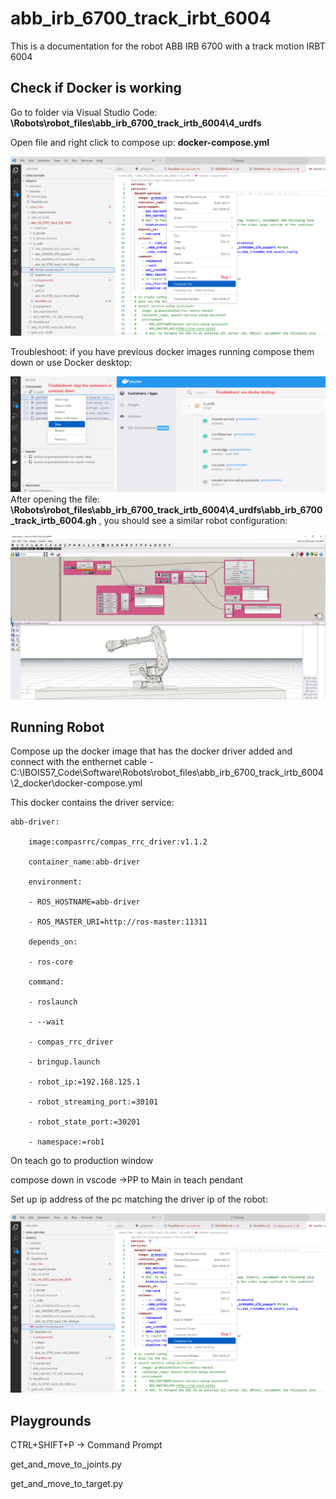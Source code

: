 # abb_irb_6700_track_irbt_6004

This is a documentation for the robot ABB IRB 6700 with a track motion IRBT 6004

## Check if Docker is working

Go to folder via Visual Studio Code: **\Robots\robot_files\abb_irb_6700_track_irtb_6004\4_urdfs**

Open file and right click to compose up: **docker-compose.yml**

![1676555331659](image/ReadMe/1676555331659.png)

Troubleshoot: if you have previous docker images running compose them down or use Docker desktop:

![1676555395055](image/ReadMe/1676555395055.png)After opening the file: **\Robots\robot_files\abb_irb_6700_track_irtb_6004\4_urdfs\abb_irb_6700_track_irtb_6004.gh** , you should see a similar robot configuration:

![1676555847046](image/ReadMe/1676555847046.png)

## Running Robot

Compose up the docker image that has the docker driver added and connect with the enthernet cable - C:\IBOIS57_Code\Software\Robots\robot_files\abb_irb_6700_track_irtb_6004\2_docker\docker-compose.yml

This docker contains the driver service:

```
abb-driver:

    image:compasrrc/compas_rrc_driver:v1.1.2

    container_name:abb-driver

    environment:

    - ROS_HOSTNAME=abb-driver

    - ROS_MASTER_URI=http://ros-master:11311

    depends_on:

    - ros-core

    command:

    - roslaunch

    - --wait

    - compas_rrc_driver

    - bringup.launch

    - robot_ip:=192.168.125.1

    - robot_streaming_port:=30101

    - robot_state_port:=30201

    - namespace:=rob1
```

On teach go to production window

compose down in vscode ->PP to Main in teach pendant

Set up ip address of the pc matching the driver ip of the robot:

![1676559455567](image/ReadMe/1676559455567.png)

## Playgrounds

CTRL+SHIFT+P -> Command Prompt

get_and_move_to_joints.py

get_and_move_to_target.py
